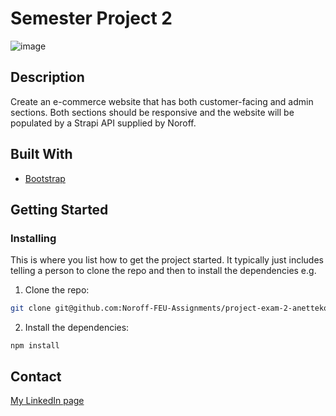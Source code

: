 
# Semester Project 2


![image](https://user-images.githubusercontent.com/52622303/164316813-4b12d99f-aeb7-4069-85cf-e72b3a50ac99.png)


## Description
Create an e-commerce website that has both customer-facing and admin sections. Both sections should be responsive and the website will be populated by a Strapi API supplied by Noroff.

## Built With

- [Bootstrap](https://getbootstrap.com)

## Getting Started

### Installing

This is where you list how to get the project started. It typically just includes telling a person to clone the repo and then to install the dependencies e.g.

1. Clone the repo:

```bash
git clone git@github.com:Noroff-FEU-Assignments/project-exam-2-anettekoder.git
```

2. Install the dependencies:

```
npm install
```

## Contact

[My LinkedIn page](https://www.linkedin.com/in/anette-pedersen1/)



